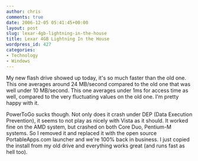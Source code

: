 ```yaml
---
author: chris
comments: true
date: 2006-12-05 05:41:45+00:00
layout: post
slug: lexar-4gb-lightning-in-the-house
title: Lexar 4GB Lightning In the House
wordpress_id: 427
categories:
- Technology
- Windows
---
```


My new flash drive showed up today, it's so much faster than the old one. This one averages around 24 MB/second compared to the old one that was well under 10 MB/second. This one averages under 1ms for access time as well, compared to the very fluctuating values on the old one. I'm pretty happy with it.

PowerToGo sucks though. Not only does it crash under DEP (Data Execution Prevention), it seems to not play as nicely with Vista as it should. It worked fine on the AMD system, but crashed on both Core Duo, Pentium-M systems. So I removed it and replaced it with the open source PortableApps.com launcher and we're 100% back in business. I just copied the install from my old drive and everything works great (and runs fast as hell too).
